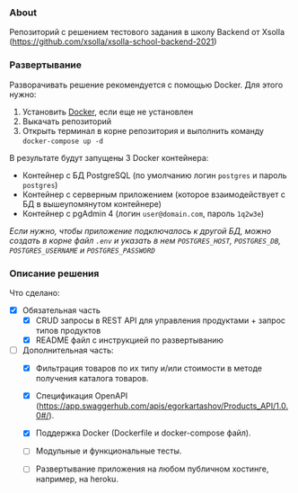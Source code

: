 ### About
Репозиторий с решением тестового задания в школу Backend от Xsolla (https://github.com/xsolla/xsolla-school-backend-2021)

### Развертывание
Разворачивать решение рекомендуется с помощью Docker. Для этого нужно:
1. Установить [Docker](https://docs.docker.com/get-docker/), если еще не установлен
1. Выкачать репозиторий
1. Открыть терминал в корне репозитория и выполнить команду `docker-compose up -d`

В результате будут запущены 3 Docker контейнера:
- Контейнер с БД PostgreSQL (по умолчанию логин `postgres` и пароль `postgres`)
- Контейнер с серверным приложением (которое взаимодействует с БД в вышеупомянутом контейнере)
- Контейнер с pgAdmin 4 (логин `user@domain.com`, пароль `1q2w3e`)

_Если нужно, чтобы приложение подключалось к другой БД, можно создать в корне файл `.env` и указать в нем `POSTGRES_HOST`, `POSTGRES_DB`, `POSTGRES_USERNAME` и `POSTGRES_PASSWORD`_

### Описание решения
Что сделано:
- [x] Обязательная часть
   - [x] CRUD запросы в REST API для управления продуктами + запрос типов продуктов
   - [x] README файл с инструкцией по развертыванию
- [ ] Дополнительная часть:
   - [x] Фильтрация товаров по их типу и/или стоимости в методе получения каталога товаров.
   - [x] Спецификация OpenAPI (https://app.swaggerhub.com/apis/egorkartashov/Products_API/1.0.0#/).
   - [x] Поддержка Docker (Dockerfile и docker-compose файл).
   - [ ] Модульные и функциональные тесты.
   - [ ] Развертывание приложения на любом публичном хостинге, например, на heroku.

